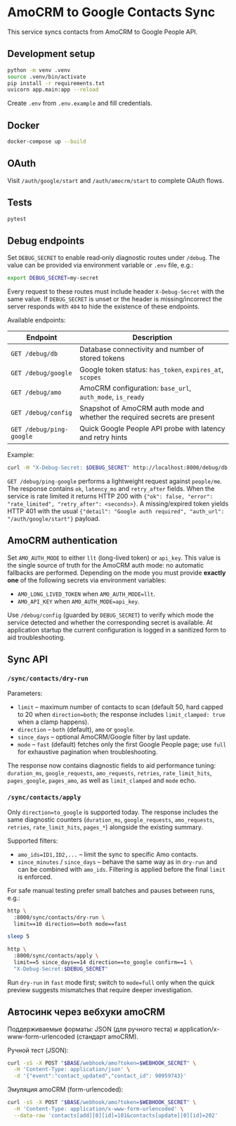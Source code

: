 # AmoCRM to Google Contacts Sync

This service syncs contacts from AmoCRM to Google People API.

## Development setup

```bash
python -m venv .venv
source .venv/bin/activate
pip install -r requirements.txt
uvicorn app.main:app --reload
```

Create `.env` from `.env.example` and fill credentials.

## Docker

```bash
docker-compose up --build
```

## OAuth

Visit `/auth/google/start` and `/auth/amocrm/start` to complete OAuth flows.

## Tests

```bash
pytest
```

## Debug endpoints

Set `DEBUG_SECRET` to enable read‑only diagnostic routes under `/debug`. The value
can be provided via environment variable or `.env` file, e.g.:

```bash
export DEBUG_SECRET=my-secret
```

Every request to these routes must include header `X-Debug-Secret` with the same
value. If `DEBUG_SECRET` is unset or the header is missing/incorrect the server
responds with `404` to hide the existence of these endpoints.

Available endpoints:

| Endpoint | Description |
| --- | --- |
| `GET /debug/db` | Database connectivity and number of stored tokens |
| `GET /debug/google` | Google token status: `has_token`, `expires_at`, `scopes` |
| `GET /debug/amo` | AmoCRM configuration: `base_url`, `auth_mode`, `is_ready` |
| `GET /debug/config` | Snapshot of AmoCRM auth mode and whether the required secrets are present |
| `GET /debug/ping-google` | Quick Google People API probe with latency and retry hints |

Example:

```bash
curl -H "X-Debug-Secret: $DEBUG_SECRET" http://localhost:8000/debug/db
```

`GET /debug/ping-google` performs a lightweight request against
`people/me`. The response contains `ok`, `latency_ms` and `retry_after`
fields. When the service is rate limited it returns HTTP 200 with
`{"ok": false, "error": "rate_limited", "retry_after": <seconds>}`.
A missing/expired token yields HTTP 401 with the usual
`{"detail": "Google auth required", "auth_url": "/auth/google/start"}`
payload.

## AmoCRM authentication

Set `AMO_AUTH_MODE` to either `llt` (long-lived token) or `api_key`. This value is
the single source of truth for the AmoCRM auth mode: no automatic fallbacks are
performed. Depending on the mode you must provide **exactly one** of the
following secrets via environment variables:

* `AMO_LONG_LIVED_TOKEN` when `AMO_AUTH_MODE=llt`.
* `AMO_API_KEY` when `AMO_AUTH_MODE=api_key`.

Use `/debug/config` (guarded by `DEBUG_SECRET`) to verify which mode the service
detected and whether the corresponding secret is available. At application
startup the current configuration is logged in a sanitized form to aid
troubleshooting.

## Sync API

### `/sync/contacts/dry-run`

Parameters:

* `limit` – maximum number of contacts to scan (default 50, hard capped to 20
  when `direction=both`; the response includes `limit_clamped: true` when a
  clamp happens).
* `direction` – `both` (default), `amo` or `google`.
* `since_days` – optional AmoCRM/Google filter by last update.
* `mode` – `fast` (default) fetches only the first Google People page; use
  `full` for exhaustive pagination when troubleshooting.

The response now contains diagnostic fields to aid performance tuning:
`duration_ms`, `google_requests`, `amo_requests`, `retries`, `rate_limit_hits`,
`pages_google`, `pages_amo`, as well as `limit_clamped` and `mode` echo.

### `/sync/contacts/apply`

Only `direction=to_google` is supported today. The response includes the same
diagnostic counters (`duration_ms`, `google_requests`, `amo_requests`,
`retries`, `rate_limit_hits`, `pages_*`) alongside the existing summary.

Supported filters:

- `amo_ids=ID1,ID2,...` – limit the sync to specific Amo contacts.
- `since_minutes` / `since_days` – behave the same way as in `dry-run` and can
  be combined with `amo_ids`. Filtering is applied before the final `limit` is
  enforced.

For safe manual testing prefer small batches and pauses between runs, e.g.:

```bash
http \
  :8000/sync/contacts/dry-run \
  limit==10 direction==both mode==fast

sleep 5

http \
  :8000/sync/contacts/apply \
  limit==5 since_days==14 direction==to_google confirm==1 \
  "X-Debug-Secret:$DEBUG_SECRET"
```

Run `dry-run` in `fast` mode first; switch to `mode=full` only when the quick
preview suggests mismatches that require deeper investigation.

## Автосинк через вебхуки amoCRM

Поддерживаемые форматы: JSON (для ручного теста) и application/x-www-form-urlencoded
(стандарт amoCRM).

Ручной тест (JSON):

```bash
curl -sS -X POST "$BASE/webhook/amo?token=$WEBHOOK_SECRET" \
  -H 'Content-Type: application/json' \
  -d '{"event":"contact_updated","contact_id": 90959743}'
```

Эмуляция amoCRM (form-urlencoded):

```bash
curl -sS -X POST "$BASE/webhook/amo?token=$WEBHOOK_SECRET" \
  -H 'Content-Type: application/x-www-form-urlencoded' \
  --data-raw 'contacts[add][0][id]=101&contacts[update][0][id]=202'
```

